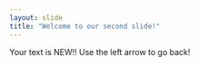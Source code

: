 ```yaml
---
layout: slide
title: "Welcome to our second slide!"
---
```

Your text is NEW!!
Use the left arrow to go back!
